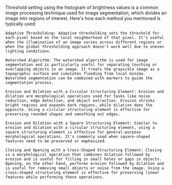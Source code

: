 Threshold setting using the histogram of brightness values is a common image processing technique used for image segmentation, which divides an image into regions of interest. Here's how each method you mentioned is typically used:

    Adaptive Thresholding: Adaptive thresholding sets the threshold for each pixel based on the local neighborhood of that pixel. It's useful when the illumination of an image varies across different regions or when the global thresholding approach doesn't work well due to uneven lighting conditions.

    Watershed Algorithm: The watershed algorithm is used for image segmentation and is particularly useful for separating touching or overlapping objects in an image. It treats the grayscale image as a topographic surface and simulates flooding from local minima. Watershed segmentation can be combined with markers to guide the segmentation process.

    Erosion and Dilation with a Circular Structuring Element: Erosion and dilation are morphological operations used for tasks like noise reduction, edge detection, and object extraction. Erosion shrinks bright regions and expands dark regions, while dilation does the opposite. Using a circular structuring element is effective for preserving rounded shapes and smoothing out edges.

    Erosion and Dilation with a Square Structuring Element: Similar to erosion and dilation with a circular structuring element, using a square structuring element is effective for general-purpose morphological operations. It's commonly used when square-shaped features need to be preserved or emphasized.

    Closing and Opening with a Cross-Shaped Structuring Element: Closing is a morphological operation that combines dilation followed by erosion and is useful for filling in small holes or gaps in objects. Opening, on the other hand, performs erosion followed by dilation and is useful for removing small objects or noise from the image. Using a cross-shaped structuring element is effective for preserving linear features while performing these operations.

